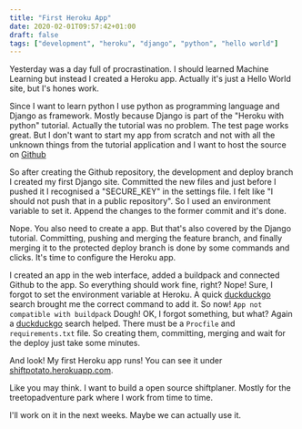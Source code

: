 ```yaml
---
title: "First Heroku App"
date: 2020-02-01T09:57:42+01:00
draft: false
tags: ["development", "heroku", "django", "python", "hello world"]
---
```


Yesterday was a day full of procrastination.
I should learned Machine Learning but instead I created a Heroku app.
Actually it's just a Hello World site, but I's hones work.

Since I want to learn python I use python as programming language and Django as framework.
Mostly because Django is part of the "Heroku with python" tutorial.
Actually the tutorial was no problem.
The test page works great.
But I don't want to start my app from scratch and not with all the unknown things from the tutorial application and I want to host the source on [Github](https://github.com/worldpotato/shiftpotato)

So after creating the Github repository, the development and deploy branch I created my first Django site.
Committed the new files and just before I pushed it I recognised a "SECURE_KEY" in the settings file.
I felt like "I should not push that in a public repository".
So I used an environment variable to set it.
Append the changes to the former commit and it's done.

Nope. You also need to create a app.
But that's also covered by the Django tutorial.
Committing, pushing and merging the feature branch, and finally merging it to the protected deploy branch is done by some commands and clicks.
It's time to configure the Heroku app.

I created an app in the web interface, added a buildpack and connected Github to the app.
So everything should work fine, right?
Nope!
Sure, I forgot to set the environment variable at Heroku.
A quick [duckduckgo](duck.com) search brought me the correct command to add it.
So now!
`App not compatible with buildpack` Dough!
OK, I forgot something, but what?
Again a [duckduckgo](duck.com) search helped.
There must be a `Procfile` and `requirements.txt` file.
So creating them, committing, merging and wait for the deploy just take some minutes.

And look! My first Heroku app runs! You can see it under [shiftpotato.herokuapp.com](shiftpotato.herokuapp.com).

Like you may think. I want to build a open source shiftplaner. Mostly for the treetopadventure park where I work from time to time.

I'll work on it in the next weeks. Maybe we can actually use it.


